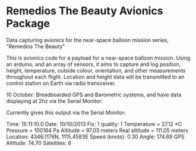 Remedios The Beauty Avionics Package
=================

Data capturing avionics for the near-space balloon mission series, "Remedios The Beauty"





This is avionics code for a payload for a near-space balloon mission. Using an arduino, and an array of sensors,
it aims to capture and log position, height, temperature, outside colour, orientation, and other measurements
throughout each flight. Location and height data will be transmitted to an control station on Earth via radio transceiver.




10 October: Breadboarded GPS and Barometric systems, and have data displaying at 2hz via the Serial Monitor:

Currently gives this output via the Serial Monitor:

Time: 15:11:10.0
Date: 10/10/2013
Fix: 1 quality: 1
Temperature = 27.12 *C
Pressure = 100164 Pa
Altitude = 97.03 meters
Real altitude = 111.05 meters
Location: 4346.1176N, 1115.4583E
Speed (knots): 0.30
Angle: 174.69
GPS Altitude: 74.70
Satellites: 6


